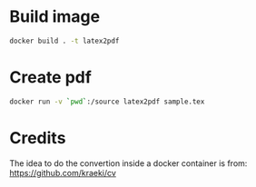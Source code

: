 # Build image

``` sh
docker build . -t latex2pdf
```


# Create pdf

``` sh
docker run -v `pwd`:/source latex2pdf sample.tex
```


# Credits

The idea to do the convertion inside a docker container is from: https://github.com/kraeki/cv
